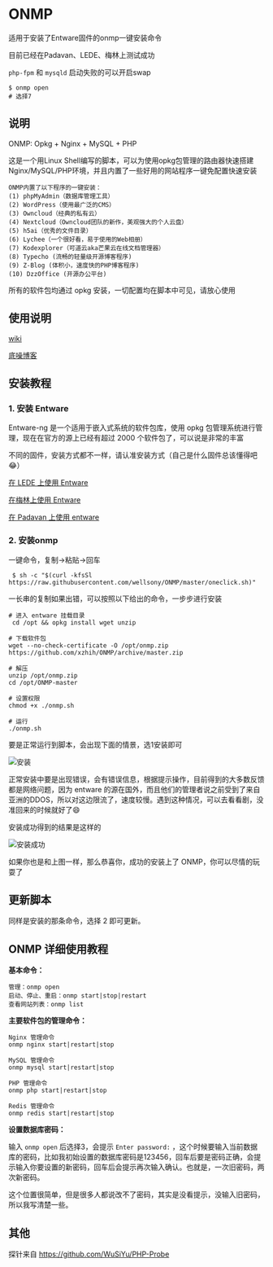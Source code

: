 ONMP
===

适用于安装了Entware固件的onmp一键安装命令

目前已经在Padavan、LEDE、梅林上测试成功

`php-fpm` 和 `mysqld` 启动失败的可以开启swap

```
$ onmp open 
# 选择7
```

## 说明

ONMP: Opkg + Nginx + MySQL + PHP

这是一个用Linux Shell编写的脚本，可以为使用opkg包管理的路由器快速搭建Nginx/MySQL/PHP环境，并且内置了一些好用的网站程序一键免配置快速安装

```
ONMP内置了以下程序的一键安装：
(1) phpMyAdmin（数据库管理工具）
(2) WordPress（使用最广泛的CMS）
(3) Owncloud（经典的私有云）
(4) Nextcloud（Owncloud团队的新作，美观强大的个人云盘）
(5) h5ai（优秀的文件目录）
(6) Lychee（一个很好看，易于使用的Web相册）
(7) Kodexplorer（可道云aka芒果云在线文档管理器）
(8) Typecho (流畅的轻量级开源博客程序)
(9) Z-Blog (体积小，速度快的PHP博客程序)
(10) DzzOffice (开源办公平台)
```

所有的软件包均通过 opkg 安装，一切配置均在脚本中可见，请放心使用

## 使用说明

[wiki](https://github.com/xzhih/ONMP/wiki)

[底噪博客](https://zhih.me)

## 安装教程

### 1. 安装 Entware

Entware-ng 是一个适用于嵌入式系统的软件包库，使用 opkg 包管理系统进行管理，现在在官方的源上已经有超过 2000 个软件包了，可以说是非常的丰富

不同的固件，安装方式都不一样，请认准安装方式（自己是什么固件总该懂得吧😂）

[在 LEDE 上使用 Entware](https://github.com/xzhih/ONMP/wiki/在-LEDE-上安装-Entware)

[在梅林上使用 Entware](https://github.com/xzhih/ONMP/wiki/在梅林上安装-Entware)

[在 Padavan 上使用 entware](https://github.com/xzhih/ONMP/wiki/在-Padavan-上安装-Entware)

### 2. 安装onmp

一键命令，复制->粘贴->回车

```
 $ sh -c "$(curl -kfsSl https://raw.githubusercontent.com/wellsony/ONMP/master/oneclick.sh)"
```

一长串的复制如果出错，可以按照以下给出的命令，一步步进行安装

```
# 进入 entware 挂载目录
 cd /opt && opkg install wget unzip 

# 下载软件包
wget --no-check-certificate -O /opt/onmp.zip https://github.com/xzhih/ONMP/archive/master.zip 

# 解压
unzip /opt/onmp.zip 
cd /opt/ONMP-master 

# 设置权限
chmod +x ./onmp.sh 

# 运行
./onmp.sh 
```

要是正常运行到脚本，会出现下面的情景，选1安装即可

![安装](https://i.loli.net/2018/03/03/5a99ac096c6a1.png)

正常安装中要是出现错误，会有错误信息，根据提示操作，目前得到的大多数反馈都是网络问题，因为 entware 的源在国外，而且他们的管理者说之前受到了来自亚洲的DDOS，所以对这边限流了，速度较慢。遇到这种情况，可以去看看剧，没准回来的时候就好了😄

安装成功得到的结果是这样的

![安装成功](https://i.loli.net/2018/03/03/5a99aeda756ac.png)

如果你也是和上图一样，那么恭喜你，成功的安装上了 ONMP，你可以尽情的玩耍了

## 更新脚本

同样是安装的那条命令，选择 2 即可更新。

## ONMP 详细使用教程

**基本命令：**

```
管理：onmp open
启动、停止、重启：onmp start|stop|restart
查看网站列表：onmp list 
```

**主要软件包的管理命令：**

```
Nginx 管理命令
onmp nginx start|restart|stop

MySQL 管理命令
onmp mysql start|restart|stop

PHP 管理命令
onmp php start|restart|stop

Redis 管理命令
onmp redis start|restart|stop
```

**设置数据库密码：**

输入 `onmp open` 后选择3，会提示 `Enter password:` ，这个时候要输入当前数据库的密码，比如我初始设置的数据库密码是123456，回车后要是密码正确，会提示输入你要设置的新密码，回车后会提示再次输入确认。也就是，一次旧密码，两次新密码。

这个位置很简单，但是很多人都说改不了密码，其实是没看提示，没输入旧密码，所以我写清楚一些。

## 其他

探针来自 https://github.com/WuSiYu/PHP-Probe
